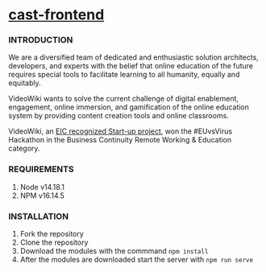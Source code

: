 # [cast-frontend](https://cast.video.wiki/classroom)
### INTRODUCTION 
We are a diversified team of dedicated and enthusiastic solution architects, developers, and experts with the belief that online education of the future requires special tools to facilitate learning to all humanity, equally and equitably.

VideoWiki wants to solve the current challenge of digital enablement, engagement, online immersion, and gamification of the online education system by providing content creation tools and online classrooms.

VideoWiki, an [EIC recognized Start-up project](https://eic.eismea.eu/challenges/solution/videowiki/about), won the #EUvsVirus Hackathon in the Business Continuity Remote Working & Education category.

### REQUIREMENTS
1. Node v14.18.1
2. NPM v16.14.5


### INSTALLATION
1. Fork the repository
2. Clone the repository
3. Download the modules with the commmand `npm install`
4. After the modules are downloaded start the server with `npm run serve`
